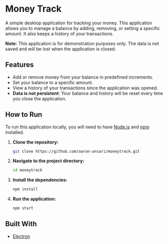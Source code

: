 # Money Track

A simple desktop application for tracking your money. This application allows you to manage a balance by adding, removing, or setting a specific amount. It also keeps a history of your transactions.

**Note:** This application is for demonstration purposes only. The data is not saved and will be lost when the application is closed.

## Features

- Add or remove money from your balance in predefined increments.
- Set your balance to a specific amount.
- View a history of your transactions since the application was opened.
- **Data is not persistent**: Your balance and history will be reset every time you close the application.

## How to Run

To run this application locally, you will need to have [Node.js](https://nodejs.org/) and [npm](https://www.npmjs.com/) installed.

1.  **Clone the repository:**

    ```bash
    git clone https://github.com/aaron-ansari/moneytrack.git
    ```

2.  **Navigate to the project directory:**

    ```bash
    cd moneytrack
    ```

3.  **Install the dependencies:**

    ```bash
    npm install
    ```

4.  **Run the application:**

    ```bash
    npm start
    ```

## Built With

*   [Electron](https://www.electronjs.org/)
